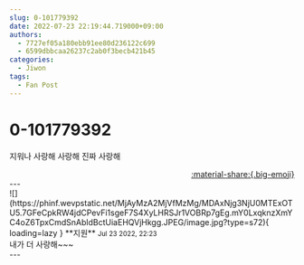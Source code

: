 ```yaml
---
slug: 0-101779392
date: 2022-07-23 22:19:44.719000+09:00
authors:
  - 7727ef05a180ebb91ee80d236122c699
  - 6599dbbcaa26237c2ab0f3becb421b45
categories:
  - Jiwon
tags:
  - Fan Post
---
```


# 0-101779392

<div class="post-container" markdown="1">
<div class="content-container md-sidebar__scrollwrap" markdown="1">

지워나 사랑해 사랑해 진짜 사랑해

</div>
</div>

<div style="text-align: right;" markdown="1">
<a href="https://weverse.io/fromis9/fanpost/0-101779392" style="text-align: right;">:material-share:{.big-emoji}</a>
</div>
---

<div class="comments-container md-sidebar__scrollwrap" markdown="1">
<div class="comment" markdown="1">
<div class='id-container' markdown="1">
![](https://phinf.wevpstatic.net/MjAyMzA2MjVfMzMg/MDAxNjg3NjU0MTExOTU5.7GFeCpkRW4jdCPevFi1sgeF7S4XyLHRSJr1VOBRp7gEg.mY0LxqknzXmYC4oZ6TpxCmdSnAbldBctUiaEHQVjHkgg.JPEG/image.jpg?type=s72){ loading=lazy }
**<span class="artist">지원</span>** <small>Jul 23 2022, 22:23</small><br>
</div>
<div class='comment-body' markdown="1">
내가 더 사랑해~~~
</div>
</div>
</div>
---
